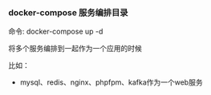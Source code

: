 ### docker-compose 服务编排目录

命令: docker-compose up -d 

将多个服务编排到一起作为一个应用的时候

比如：

- mysql、redis、nginx、phpfpm、kafka作为一个web服务